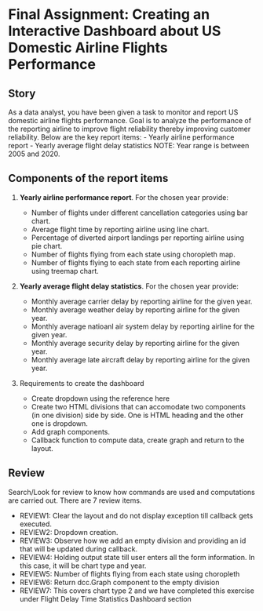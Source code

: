 # Final Assignment: Creating an Interactive Dashboard about US Domestic Airline Flights Performance

## Story
As a data analyst, you have been given a task to monitor and report US domestic airline flights performance. Goal is to analyze the performance of the reporting airline to improve flight reliability thereby improving customer reliability. Below are the key report items:
	- Yearly airline performance report 
	- Yearly average flight delay statistics
NOTE: Year range is between 2005 and 2020.

## Components of the report items
1. __Yearly airline performance report__. For the chosen year provide:
	- Number of flights under different cancellation categories using bar chart.
	- Average flight time by reporting airline using line chart.
	- Percentage of diverted airport landings per reporting airline using pie chart.
	- Number of flights flying from each state using choropleth map.
	- Number of flights flying to each state from each reporting airline using treemap chart.
2. __Yearly average flight delay statistics__. For the chosen year provide:
	- Monthly average carrier delay by reporting airline for the given year.
	- Monthly average weather delay by reporting airline for the given year.
	- Monthly average natioanl air system delay by reporting airline for the given year.
	- Monthly average security delay by reporting airline for the given year.
	- Monthly average late aircraft delay by reporting airline for the given year.

3. Requirements to create the dashboard
	- Create dropdown using the reference here
	- Create two HTML divisions that can accomodate two components (in one division) side by side. One is HTML heading and the other one is dropdown.
	- Add graph components.
	- Callback function to compute data, create graph and return to the layout.

## Review
Search/Look for review to know how commands are used and computations are carried out. There are 7 review items.
- REVIEW1: Clear the layout and do not display exception till callback gets executed.
- REVIEW2: Dropdown creation.
- REVIEW3: Observe how we add an empty division and providing an id that will be updated during callback.
- REVIEW4: Holding output state till user enters all the form information. In this case, it will be chart type and year.
- REVIEW5: Number of flights flying from each state using choropleth
- REVIEW6: Return dcc.Graph component to the empty division
- REVIEW7: This covers chart type 2 and we have completed this exercise under Flight Delay Time Statistics Dashboard section
